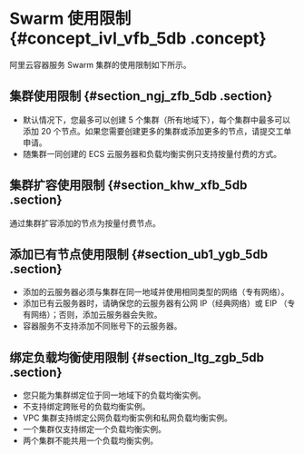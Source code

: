 # Swarm 使用限制 {#concept_ivl_vfb_5db .concept}

阿里云容器服务 Swarm 集群的使用限制如下所示。

## 集群使用限制 {#section_ngj_zfb_5db .section}

-   默认情况下，您最多可以创建 5 个集群（所有地域下），每个集群中最多可以添加 20 个节点。如果您需要创建更多的集群或添加更多的节点，请提交工单申请。
-   随集群一同创建的 ECS 云服务器和负载均衡实例只支持按量付费的方式。


## 集群扩容使用限制 {#section_khw_xfb_5db .section}

通过集群扩容添加的节点为按量付费节点。

## 添加已有节点使用限制 {#section_ub1_ygb_5db .section}

-   添加的云服务器必须与集群在同一地域并使用相同类型的网络（专有网络）。
-   添加已有云服务器时，请确保您的云服务器有公网 IP（经典网络）或 EIP （专有网络）；否则，添加云服务器会失败。
-   容器服务不支持添加不同账号下的云服务器。

## 绑定负载均衡使用限制 {#section_ltg_zgb_5db .section}

-   您只能为集群绑定位于同一地域下的负载均衡实例。
-   不支持绑定跨账号的负载均衡实例。
-   VPC 集群支持绑定公网负载均衡实例和私网负载均衡实例。
-   一个集群仅支持绑定一个负载均衡实例。
-   两个集群不能共用一个负载均衡实例。

